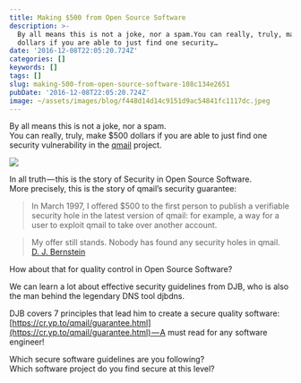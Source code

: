 ```yaml
---
title: Making $500 from Open Source Software
description: >-
  By all means this is not a joke, nor a spam.You can really, truly, make $500
  dollars if you are able to just find one security…
date: '2016-12-08T22:05:20.724Z'
categories: []
keywords: []
tags: []
slug: making-500-from-open-source-software-108c134e2651
pubDate: '2016-12-08T22:05:20.724Z'
image: ~/assets/images/blog/f448d14d14c9151d9ac54841fc1117dc.jpeg
---
```


By all means this is not a joke, nor a spam.  
You can really, truly, make $500 dollars if you are able to just find one security vulnerability in the [qmail](https://cr.yp.to/qmail/guarantee.html) project.

![](/images/blog/0__wZ__oTyBoSFE4FCzV.png)

In all truth — this is the story of Security in Open Source Software.  
More precisely, this is the story of qmail’s security guarantee:

> In March 1997, I offered $500 to the first person to publish a verifiable security hole in the latest version of qmail: for example, a way for a user to exploit qmail to take over another account.

> My offer still stands. Nobody has found any security holes in qmail.   
> [D. J. Bernstein](https://cr.yp.to/djb.html)

How about that for quality control in Open Source Software?

We can learn a lot about effective security guidelines from DJB, who is also the man behind the legendary DNS tool djbdns.

DJB covers 7 principles that lead him to create a secure quality software:[https://cr.yp.to/qmail/guarantee.html](https://cr.yp.to/qmail/guarantee.html) — A must read for any software engineer!

Which secure software guidelines are you following?  
Which software project do you find secure at this level?